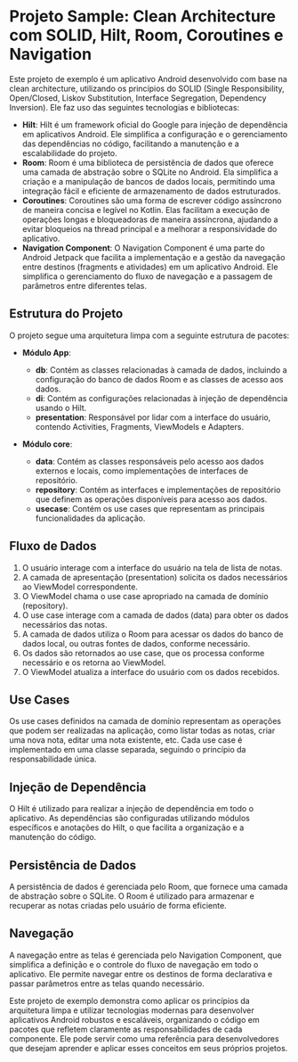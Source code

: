 # Projeto Sample: Clean Architecture com SOLID, Hilt, Room, Coroutines e Navigation

Este projeto de exemplo é um aplicativo Android desenvolvido com base na clean architecture, utilizando os princípios do SOLID (Single Responsibility, Open/Closed, Liskov Substitution, Interface Segregation, Dependency Inversion). Ele faz uso das seguintes tecnologias e bibliotecas:

- **Hilt**: Hilt é um framework oficial do Google para injeção de dependência em aplicativos Android. Ele simplifica a configuração e o gerenciamento das dependências no código, facilitando a manutenção e a escalabilidade do projeto.
- **Room**: Room é uma biblioteca de persistência de dados que oferece uma camada de abstração sobre o SQLite no Android. Ela simplifica a criação e a manipulação de bancos de dados locais, permitindo uma integração fácil e eficiente de armazenamento de dados estruturados.
- **Coroutines**: Coroutines são uma forma de escrever código assíncrono de maneira concisa e legível no Kotlin. Elas facilitam a execução de operações longas e bloqueadoras de maneira assíncrona, ajudando a evitar bloqueios na thread principal e a melhorar a responsividade do aplicativo.
- **Navigation Component**: O Navigation Component é uma parte do Android Jetpack que facilita a implementação e a gestão da navegação entre destinos (fragments e atividades) em um aplicativo Android. Ele simplifica o gerenciamento do fluxo de navegação e a passagem de parâmetros entre diferentes telas.

## Estrutura do Projeto

O projeto segue uma arquitetura limpa com a seguinte estrutura de pacotes:

- **Módulo App**:
  - **db**: Contém as classes relacionadas à camada de dados, incluindo a configuração do banco de dados Room e as classes de acesso aos dados.
  - **di**: Contém as configurações relacionadas à injeção de dependência usando o Hilt.
  - **presentation**: Responsável por lidar com a interface do usuário, contendo Activities, Fragments, ViewModels e Adapters.

- **Módulo core**:
  - **data**: Contém as classes responsáveis pelo acesso aos dados externos e locais, como implementações de interfaces de repositório.
  - **repository**: Contém as interfaces e implementações de repositório que definem as operações disponíveis para acesso aos dados.
  - **usecase**: Contém os use cases que representam as principais funcionalidades da aplicação.

## Fluxo de Dados

1. O usuário interage com a interface do usuário na tela de lista de notas.
2. A camada de apresentação (presentation) solicita os dados necessários ao ViewModel correspondente.
3. O ViewModel chama o use case apropriado na camada de domínio (repository).
4. O use case interage com a camada de dados (data) para obter os dados necessários das notas.
5. A camada de dados utiliza o Room para acessar os dados do banco de dados local, ou outras fontes de dados, conforme necessário.
6. Os dados são retornados ao use case, que os processa conforme necessário e os retorna ao ViewModel.
7. O ViewModel atualiza a interface do usuário com os dados recebidos.

## Use Cases

Os use cases definidos na camada de domínio representam as operações que podem ser realizadas na aplicação, como listar todas as notas, criar uma nova nota, editar uma nota existente, etc. Cada use case é implementado em uma classe separada, seguindo o princípio da responsabilidade única.

## Injeção de Dependência

O Hilt é utilizado para realizar a injeção de dependência em todo o aplicativo. As dependências são configuradas utilizando módulos específicos e anotações do Hilt, o que facilita a organização e a manutenção do código.

## Persistência de Dados

A persistência de dados é gerenciada pelo Room, que fornece uma camada de abstração sobre o SQLite. O Room é utilizado para armazenar e recuperar as notas criadas pelo usuário de forma eficiente.

## Navegação

A navegação entre as telas é gerenciada pelo Navigation Component, que simplifica a definição e o controle do fluxo de navegação em todo o aplicativo. Ele permite navegar entre os destinos de forma declarativa e passar parâmetros entre as telas quando necessário.

Este projeto de exemplo demonstra como aplicar os princípios da arquitetura limpa e utilizar tecnologias modernas para desenvolver aplicativos Android robustos e escaláveis, organizando o código em pacotes que refletem claramente as responsabilidades de cada componente. Ele pode servir como uma referência para desenvolvedores que desejam aprender e aplicar esses conceitos em seus próprios projetos.
